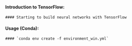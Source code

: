 #### Introduction to TensorFlow:
	#### Starting to build neural networks with TensorFlow

#### Usage (Conda):
	#### `conda env create -f environment_win.yml`